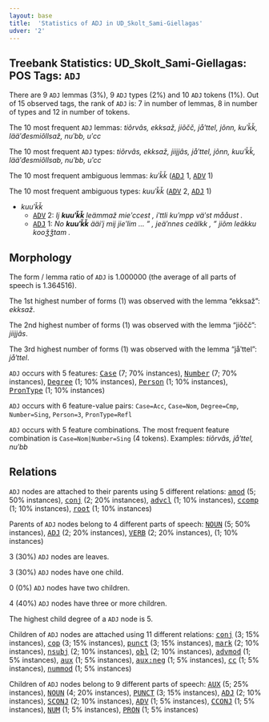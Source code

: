 ```yaml
---
layout: base
title:  'Statistics of ADJ in UD_Skolt_Sami-Giellagas'
udver: '2'
---
```


## Treebank Statistics: UD_Skolt_Sami-Giellagas: POS Tags: `ADJ`

There are 9 `ADJ` lemmas (3%), 9 `ADJ` types (2%) and 10 `ADJ` tokens (1%).
Out of 15 observed tags, the rank of `ADJ` is: 7 in number of lemmas, 8 in number of types and 12 in number of tokens.

The 10 most frequent `ADJ` lemmas: <em>tiõrvâs, ekksaž, jiõčč, jåʹttel, jõnn, kuʹǩǩ, lääʹđesmiõllsaž, nuʹbb, uʹcc</em>

The 10 most frequent `ADJ` types:  <em>tiõrvâs, ekksaž, jiijjâs, jåʹttel, jõnn, kuuʹǩǩ, lääʹđesmiõllsab, nuʹbb, uʹcc</em>

The 10 most frequent ambiguous lemmas: <em>kuʹǩǩ</em> (<tt><a href="sms_giellagas-pos-ADJ.html">ADJ</a></tt> 1, <tt><a href="sms_giellagas-pos-ADV.html">ADV</a></tt> 1)

The 10 most frequent ambiguous types:  <em>kuuʹǩǩ</em> (<tt><a href="sms_giellagas-pos-ADV.html">ADV</a></tt> 2, <tt><a href="sms_giellagas-pos-ADJ.html">ADJ</a></tt> 1)


* <em>kuuʹǩǩ</em>
  * <tt><a href="sms_giellagas-pos-ADV.html">ADV</a></tt> 2: <em>Ij <b>kuuʹǩǩ</b> leämmaž mieʹccest , iʹttli kuʹmpp väʹst mååust .</em>
  * <tt><a href="sms_giellagas-pos-ADJ.html">ADJ</a></tt> 1: <em>No <b>kuuʹǩǩ</b> ääiʹj mij jieʹlim ... ” , jeäʹnnes ceälkk , ” jiõm leäkku kooǯǯtam .</em>

## Morphology

The form / lemma ratio of `ADJ` is 1.000000 (the average of all parts of speech is 1.364516).

The 1st highest number of forms (1) was observed with the lemma “ekksaž”: <em>ekksaž</em>.

The 2nd highest number of forms (1) was observed with the lemma “jiõčč”: <em>jiijjâs</em>.

The 3rd highest number of forms (1) was observed with the lemma “jåʹttel”: <em>jåʹttel</em>.

`ADJ` occurs with 5 features: <tt><a href="sms_giellagas-feat-Case.html">Case</a></tt> (7; 70% instances), <tt><a href="sms_giellagas-feat-Number.html">Number</a></tt> (7; 70% instances), <tt><a href="sms_giellagas-feat-Degree.html">Degree</a></tt> (1; 10% instances), <tt><a href="sms_giellagas-feat-Person.html">Person</a></tt> (1; 10% instances), <tt><a href="sms_giellagas-feat-PronType.html">PronType</a></tt> (1; 10% instances)

`ADJ` occurs with 6 feature-value pairs: `Case=Acc`, `Case=Nom`, `Degree=Cmp`, `Number=Sing`, `Person=3`, `PronType=Refl`

`ADJ` occurs with 5 feature combinations.
The most frequent feature combination is `Case=Nom|Number=Sing` (4 tokens).
Examples: <em>tiõrvâs, jåʹttel, nuʹbb</em>


## Relations

`ADJ` nodes are attached to their parents using 5 different relations: <tt><a href="sms_giellagas-dep-amod.html">amod</a></tt> (5; 50% instances), <tt><a href="sms_giellagas-dep-conj.html">conj</a></tt> (2; 20% instances), <tt><a href="sms_giellagas-dep-advcl.html">advcl</a></tt> (1; 10% instances), <tt><a href="sms_giellagas-dep-ccomp.html">ccomp</a></tt> (1; 10% instances), <tt><a href="sms_giellagas-dep-root.html">root</a></tt> (1; 10% instances)

Parents of `ADJ` nodes belong to 4 different parts of speech: <tt><a href="sms_giellagas-pos-NOUN.html">NOUN</a></tt> (5; 50% instances), <tt><a href="sms_giellagas-pos-ADJ.html">ADJ</a></tt> (2; 20% instances), <tt><a href="sms_giellagas-pos-VERB.html">VERB</a></tt> (2; 20% instances),  (1; 10% instances)

3 (30%) `ADJ` nodes are leaves.

3 (30%) `ADJ` nodes have one child.

0 (0%) `ADJ` nodes have two children.

4 (40%) `ADJ` nodes have three or more children.

The highest child degree of a `ADJ` node is 5.

Children of `ADJ` nodes are attached using 11 different relations: <tt><a href="sms_giellagas-dep-conj.html">conj</a></tt> (3; 15% instances), <tt><a href="sms_giellagas-dep-cop.html">cop</a></tt> (3; 15% instances), <tt><a href="sms_giellagas-dep-punct.html">punct</a></tt> (3; 15% instances), <tt><a href="sms_giellagas-dep-mark.html">mark</a></tt> (2; 10% instances), <tt><a href="sms_giellagas-dep-nsubj.html">nsubj</a></tt> (2; 10% instances), <tt><a href="sms_giellagas-dep-obl.html">obl</a></tt> (2; 10% instances), <tt><a href="sms_giellagas-dep-advmod.html">advmod</a></tt> (1; 5% instances), <tt><a href="sms_giellagas-dep-aux.html">aux</a></tt> (1; 5% instances), <tt><a href="sms_giellagas-dep-aux-neg.html">aux:neg</a></tt> (1; 5% instances), <tt><a href="sms_giellagas-dep-cc.html">cc</a></tt> (1; 5% instances), <tt><a href="sms_giellagas-dep-nummod.html">nummod</a></tt> (1; 5% instances)

Children of `ADJ` nodes belong to 9 different parts of speech: <tt><a href="sms_giellagas-pos-AUX.html">AUX</a></tt> (5; 25% instances), <tt><a href="sms_giellagas-pos-NOUN.html">NOUN</a></tt> (4; 20% instances), <tt><a href="sms_giellagas-pos-PUNCT.html">PUNCT</a></tt> (3; 15% instances), <tt><a href="sms_giellagas-pos-ADJ.html">ADJ</a></tt> (2; 10% instances), <tt><a href="sms_giellagas-pos-SCONJ.html">SCONJ</a></tt> (2; 10% instances), <tt><a href="sms_giellagas-pos-ADV.html">ADV</a></tt> (1; 5% instances), <tt><a href="sms_giellagas-pos-CCONJ.html">CCONJ</a></tt> (1; 5% instances), <tt><a href="sms_giellagas-pos-NUM.html">NUM</a></tt> (1; 5% instances), <tt><a href="sms_giellagas-pos-PRON.html">PRON</a></tt> (1; 5% instances)

